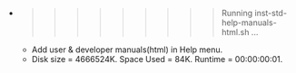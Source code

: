 * >>>>>>>>> Running inst-std-help-manuals-html.sh ...
  * Add user & developer manuals(html) in Help menu.
  * Disk size = 4666524K. Space Used = 84K. Runtime = 00:00:00:01.
